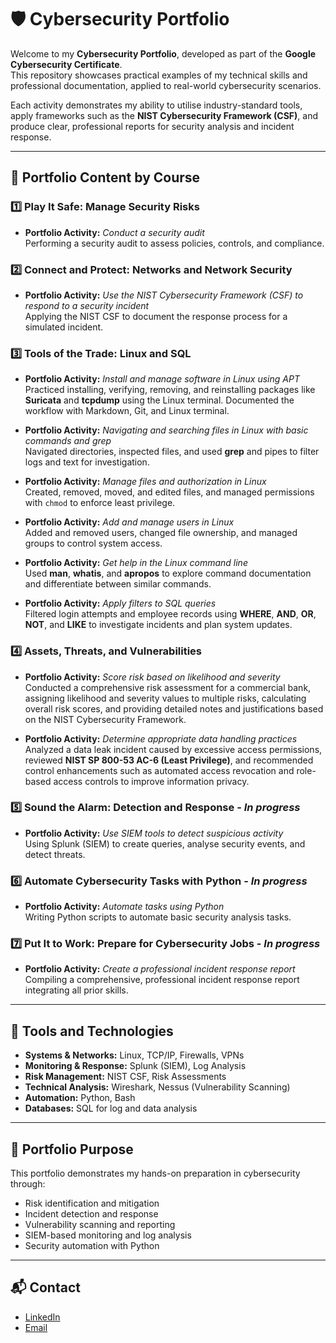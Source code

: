 # 🛡️ Cybersecurity Portfolio

Welcome to my **Cybersecurity Portfolio**, developed as part of the **Google Cybersecurity Certificate**.  
This repository showcases practical examples of my technical skills and professional documentation, applied to real-world cybersecurity scenarios.

Each activity demonstrates my ability to utilise industry-standard tools, apply frameworks such as the **NIST Cybersecurity Framework (CSF)**, and produce clear, professional reports for security analysis and incident response.

---

## 📂 Portfolio Content by Course

### **1️⃣ Play It Safe: Manage Security Risks**
- **Portfolio Activity:** *Conduct a security audit*  
  Performing a security audit to assess policies, controls, and compliance.

### **2️⃣ Connect and Protect: Networks and Network Security**
- **Portfolio Activity:** *Use the NIST Cybersecurity Framework (CSF) to respond to a security incident*  
  Applying the NIST CSF to document the response process for a simulated incident.

### **3️⃣ Tools of the Trade: Linux and SQL**
- **Portfolio Activity:** *Install and manage software in Linux using APT*  
  Practiced installing, verifying, removing, and reinstalling packages like **Suricata** and **tcpdump** using the Linux terminal. Documented the workflow with Markdown, Git, and Linux terminal.

- **Portfolio Activity:** *Navigating and searching files in Linux with basic commands and grep*  
  Navigated directories, inspected files, and used **grep** and pipes to filter logs and text for investigation.

- **Portfolio Activity:** *Manage files and authorization in Linux*  
  Created, removed, moved, and edited files, and managed permissions with `chmod` to enforce least privilege.

- **Portfolio Activity:** *Add and manage users in Linux*  
  Added and removed users, changed file ownership, and managed groups to control system access.

- **Portfolio Activity:** *Get help in the Linux command line*  
  Used **man**, **whatis**, and **apropos** to explore command documentation and differentiate between similar commands.

- **Portfolio Activity:** *Apply filters to SQL queries*  
  Filtered login attempts and employee records using **WHERE**, **AND**, **OR**, **NOT**, and **LIKE** to investigate incidents and plan system updates.

### **4️⃣ Assets, Threats, and Vulnerabilities**
- **Portfolio Activity:** *Score risk based on likelihood and severity*  
  Conducted a comprehensive risk assessment for a commercial bank, assigning likelihood and severity values to multiple risks, calculating overall risk scores, and providing detailed notes and justifications based on the NIST Cybersecurity Framework.

- **Portfolio Activity:** *Determine appropriate data handling practices*  
  Analyzed a data leak incident caused by excessive access permissions, reviewed **NIST SP 800-53 AC-6 (Least Privilege)**, and recommended control enhancements such as automated access revocation and role-based access controls to improve information privacy.

### **5️⃣ Sound the Alarm: Detection and Response** - *In progress*
- **Portfolio Activity:** *Use SIEM tools to detect suspicious activity*  
  Using Splunk (SIEM) to create queries, analyse security events, and detect threats.

### **6️⃣ Automate Cybersecurity Tasks with Python** - *In progress*
- **Portfolio Activity:** *Automate tasks using Python*  
  Writing Python scripts to automate basic security analysis tasks.

### **7️⃣ Put It to Work: Prepare for Cybersecurity Jobs** - *In progress*
- **Portfolio Activity:** *Create a professional incident response report*  
  Compiling a comprehensive, professional incident response report integrating all prior skills.

---

## 🔧 Tools and Technologies
- **Systems & Networks:** Linux, TCP/IP, Firewalls, VPNs  
- **Monitoring & Response:** Splunk (SIEM), Log Analysis  
- **Risk Management:** NIST CSF, Risk Assessments  
- **Technical Analysis:** Wireshark, Nessus (Vulnerability Scanning)  
- **Automation:** Python, Bash  
- **Databases:** SQL for log and data analysis  

---

## 🎯 Portfolio Purpose
This portfolio demonstrates my hands-on preparation in cybersecurity through:
- Risk identification and mitigation  
- Incident detection and response  
- Vulnerability scanning and reporting  
- SIEM-based monitoring and log analysis  
- Security automation with Python  

---

## 📬 Contact
- [LinkedIn](https://www.linkedin.com/in/juan-carlos-vadillo/)  
- [Email](mailto:jc.vadillo87@gmail.com)  

